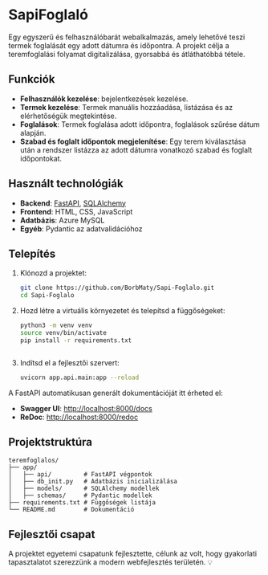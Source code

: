 
# SapiFoglaló 

Egy egyszerű és felhasználóbarát webalkalmazás, amely lehetővé teszi termek foglalását egy adott dátumra és időpontra. A projekt célja a teremfoglalási folyamat digitalizálása, gyorsabbá és átláthatóbbá tétele.

## Funkciók

- **Felhasználók kezelése**: bejelentkezések kezelése.
- **Termek kezelése**: Termek manuális hozzáadása, listázása és az elérhetőségük megtekintése.
- **Foglalások**: Termek foglalása adott időpontra, foglalások szűrése dátum alapján.
- **Szabad és foglalt időpontok megjelenítése**: Egy terem kiválasztása után a rendszer listázza az adott dátumra vonatkozó szabad és foglalt időpontokat.

## Használt technológiák

- **Backend**: [FastAPI](https://fastapi.tiangolo.com/), [SQLAlchemy](https://www.sqlalchemy.org/)
- **Frontend**: HTML, CSS, JavaScript
- **Adatbázis**: Azure MySQL
- **Egyéb**: Pydantic az adatvalidációhoz

## Telepítés

1. Klónozd a projektet:
   ```bash
   git clone https://github.com/BorbMaty/Sapi-Foglalo.git
   cd Sapi-Foglalo
   ```

2. Hozd létre a virtuális környezetet és telepítsd a függőségeket:
   ```bash
   python3 -m venv venv
   source venv/bin/activate
   pip install -r requirements.txt
   ```


   ```

5. Indítsd el a fejlesztői szervert:
   ```bash
   uvicorn app.api.main:app --reload
   ```


A FastAPI automatikusan generált dokumentációját itt érheted el:
- **Swagger UI**: [http://localhost:8000/docs](http://localhost:8000/docs)
- **ReDoc**: [http://localhost:8000/redoc](http://localhost:8000/redoc)

## Projektstruktúra

```
teremfoglalos/
├── app/
│   ├── api/         # FastAPI végpontok
│   ├── db_init.py   # Adatbázis inicializálása
│   ├── models/      # SQLAlchemy modellek
│   ├── schemas/     # Pydantic modellek
├── requirements.txt # Függőségek listája
└── README.md        # Dokumentáció
```

## Fejlesztői csapat

A projektet egyetemi csapatunk fejlesztette, célunk az volt, hogy gyakorlati tapasztalatot szerezzünk a modern webfejlesztés területén. 💡

